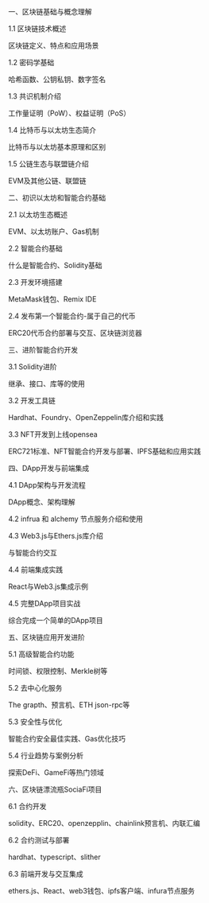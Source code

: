 一、区块链基础与概念理解

1.1 区块链技术概述

区块链定义、特点和应用场景

1.2 密码学基础

哈希函数、公钥私钥、数字签名

1.3 共识机制介绍

工作量证明（PoW）、权益证明（PoS）

1.4 比特币与以太坊生态简介

比特币与以太坊基本原理和区别

1.5 公链生态与联盟链介绍

EVM及其他公链、联盟链

二、初识以太坊和智能合约基础

2.1 以太坊生态概述

EVM、以太坊账户、Gas机制

2.2 智能合约基础

什么是智能合约、Solidity基础

2.3 开发环境搭建

MetaMask钱包、Remix IDE

2.4 发布第一个智能合约-属于自己的代币

ERC20代币合约部署与交互、区块链浏览器

三、进阶智能合约开发

3.1 Solidity进阶

继承、接口、库等的使用

3.2 开发工具链

Hardhat、Foundry、OpenZeppelin库介绍和实践

3.3 NFT开发到上线opensea

ERC721标准、NFT智能合约开发与部署、IPFS基础和应用实践

四、DApp开发与前端集成

4.1 DApp架构与开发流程

DApp概念、架构理解

4.2 infrua 和 alchemy 节点服务介绍和使用

4.3 Web3.js与Ethers.js库介绍

与智能合约交互

4.4 前端集成实践

React与Web3.js集成示例

4.5 完整DApp项目实战

综合完成一个简单的DApp项目

五、区块链应用开发进阶

5.1 高级智能合约功能

时间锁、权限控制、Merkle树等

5.2 去中心化服务

The grapth、预言机、ETH json-rpc等

5.3 安全性与优化

智能合约安全最佳实践、Gas优化技巧

5.4 行业趋势与案例分析

探索DeFi、GameFi等热门领域

六、区块链漂流瓶SociaFi项目

6.1 合约开发

solidity、ERC20、openzepplin、chainlink预言机、内联汇编

6.2 合约测试与部署

hardhat、typescript、slither

6.3 前端开发与交互集成

ethers.js、React、web3钱包、ipfs客户端、infura节点服务